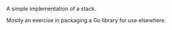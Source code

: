 A simple implementation of a stack.

Mostly an exercise in packaging a Go library for use elsewhere.
